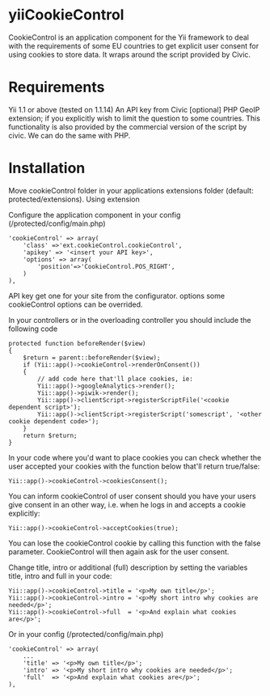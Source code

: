 yiiCookieControl
================

CookieControl is an application component for the Yii framework to deal with the
requirements of some EU countries to get explicit user consent for using cookies 
to store data. It wraps around the script provided by Civic.

Requirements 
================
Yii 1.1 or above (tested on 1.1.14)
An API key from Civic
[optional] PHP GeoIP extension; if you explicitly wish to limit the question to some countries. This functionality is also provided by the commercial version of the script by civic. We can do the same with PHP.

Installation 
================

Move cookieControl folder in your applications extensions folder (default: protected/extensions).
Using extension 

Configure the application component in your config (/protected/config/main.php)

    'cookieControl' => array(
        'class' =>'ext.cookieControl.cookieControl',
        'apikey' => '<insert your API key>',
        'options' => array(
            'position'=>'CookieControl.POS_RIGHT',
        )
    ),

API key get one for your site from the configurator. options some cookieControl options can be overrided.

In your controllers or in the overloading controller you should include the following code

    protected function beforeRender($view)
    {
        $return = parent::beforeRender($view);
        if (Yii::app()->cookieControl->renderOnConsent())
        {
            // add code here that'll place cookies, ie:
            Yii::app()->googleAnalytics->render();
            Yii::app()->piwik->render();
            Yii::app()->clientScript->registerScriptFile('<cookie dependent script>');
            Yii::app()->clientScript->registerScript('somescript', '<other cookie dependent code>');
        }
        return $return;
    }

In your code where you'd want to place cookies you can check whether the user accepted your cookies with the function below that'll return true/false:

    Yii::app()->cookieControl->cookiesConsent();

You can inform cookieControl of user consent should you have your users give consent in an other way, i.e. when he logs in and accepts a cookie explicitly:

    Yii::app()->cookieControl->acceptCookies(true);

You can lose the cookieControl cookie by calling this function with the false parameter. CookieControl will then again ask for the user consent.

Change title, intro or additional (full) description by setting the variables title, intro and full in your code:

    Yii::app()->cookieControl->title = '<p>My own title</p>';
    Yii::app()->cookieControl->intro = '<p>My short intro why cookies are needed</p>';
    Yii::app()->cookieControl->full  = '<p>And explain what cookies are</p>';

Or in your config (/protected/config/main.php)

    'cookieControl' => array(
        ...
        'title' => '<p>My own title</p>';
        'intro' => '<p>My short intro why cookies are needed</p>';
        'full'  => '<p>And explain what cookies are</p>';
    ),
